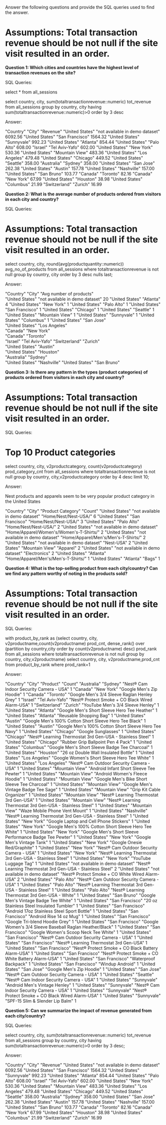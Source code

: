 Answer the following questions and provide the SQL queries used to find the answer.

# Assumptions: Total transaction revenue should be not null if the site visit resulted in an order.
    
**Question 1: Which cities and countries have the highest level of transaction revenues on the site?**


SQL Queries:

select * from all_sessions

select country, city, sum(totaltransactionrevenue::numeric) tot_revenue
from all_sessions
group by country, city
having sum(totaltransactionrevenue::numeric)>0
order by 3 desc



Answer:

"Country"		"City"		"Revenue"
"United States"	"not available in demo dataset"	6092.56
"United States"	"San Francisco"	1564.32
"United States"	"Sunnyvale"	992.23
"United States"	"Atlanta"	854.44
"United States"	"Palo Alto"	608.00
"Israel"	"Tel Aviv-Yafo"	602.00
"United States"	"New York"	530.36
"United States"	"Mountain View"	483.36
"United States"	"Los Angeles"	479.48
"United States"	"Chicago"	449.52
"United States"	"Seattle"	358.00
"Australia"	"Sydney"	358.00
"United States"	"San Jose"	262.38
"United States"	"Austin"	157.78
"United States"	"Nashville"	157.00
"United States"	"San Bruno"	103.77
"Canada"	"Toronto"	82.16
"Canada"	"New York"	67.99
"United States"	"Houston"	38.98
"United States"	"Columbus"	21.99
"Switzerland"	"Zurich"	16.99


**Question 2: What is the average number of products ordered from visitors in each city and country?**


SQL Queries:
    
# Assumptions: Total transaction revenue should not be null if the site visit resulted in an order.

select country, city, round(avg(productquantity::numeric)) avg_no_of_products
from all_sessions
where totaltransactionrevenue is not null
group by country, city
order by 3 desc nulls last;

Answer:

"Country"       "City"      "Avg number of products"        
"United States"	"not available in demo dataset"	20
"United States"	"Atlanta"	4
"United States"	"New York"	1
"United States"	"Palo Alto"	1
"United States"	"San Francisco"	1
"United States"	"Chicago"	1
"United States"	"Seattle"	1
"United States"	"Mountain View"	1
"United States"	"Sunnyvale"	1
"United States"	"Columbus"	1
"United States"	"San Jose"	
"United States"	"Los Angeles"	
"Canada"	"New York"	
"Canada"	"Toronto"	
"Israel"	"Tel Aviv-Yafo"	
"Switzerland"	"Zurich"	
"United States"	"Austin"	
"United States"	"Houston"	
"Australia"	"Sydney"	
"United States"	"Nashville"	
"United States"	"San Bruno"	



**Question 3: Is there any pattern in the types (product categories) of products ordered from visitors in each city and country?**

# Assumptions: Total transaction revenue should be not null if the site visit resulted in an order.

SQL Queries:

# Top 10 Product categories
select country, city, v2productcategory,  count(v2productcategory) prod_category_cnt 
from all_sessions
where totaltransactionrevenue is not null
group by country, city,v2productcategory
order by 4 desc
limit 10;

Answer:

Nest products and apparels seem to be very popular product category in the  United States

"Country"       "City"                          "Product Category"                          "Count"
"United States"	"not available in demo dataset"	"Home/Nest/Nest-USA/"	                    6
"United States"	"San Francisco"	                "Home/Nest/Nest-USA/"	                    3
"United States"	"Palo Alto"	                    "Home/Nest/Nest-USA/"	                    2
"United States"	"not available in demo dataset"	"Home/Apparel/Women's/Women's-T-Shirts/"	2
"United States"	"not available in demo dataset"	"Home/Apparel/Men's/Men's-T-Shirts/"	    2
"United States"	"not available in demo dataset"	"Nest-USA"	                                2
"United States"	"Mountain View"	                 "Apparel"	                                2
"United States"	"not available in demo dataset"	"Electronics"	                            2
"United States"	"Atlanta"	                    "Home/Apparel/Men's/Men's-T-Shirts/"	    1
"United States"	"Atlanta"	                    "Bags"	1



**Question 4: What is the top-selling product from each city/country? Can we find any pattern worthy of noting in the products sold?**

# Assumptions: Total transaction revenue should be not null if the site visit resulted in an order.
SQL Queries:

with product_by_rank as 
	(select country, city, v2productname,count(v2productname) prod_cnt,  dense_rank() over (partition by country,city order by count(v2productname) desc) prod_rank
	from all_sessions
	where totaltransactionrevenue is not null
	group by country, city,v2productname)
select country, city, v2productname,prod_cnt
from product_by_rank
where prod_rank=1


Answer:

"Country"   	"City"      					"Product"                   								"Count"
"Australia"		"Sydney"						"Nest® Cam Indoor Security Camera - USA"					1
"Canada"		"New York"						"Google Men's  Zip Hoodie"									1
"Canada"		"Toronto"						"Google Men's 3/4 Sleeve Raglan Henley Grey"				1
"Israel"		"Tel Aviv-Yafo"					"Nest® Protect Smoke + CO Black Wired Alarm-USA"			1
"Switzerland"	"Zurich"						"YouTube Men's 3/4 Sleeve Henley"							1
"United States"	"Atlanta"						"Google Men's Short Sleeve Hero Tee Heather"				1
"United States"	"Atlanta"						"Reusable Shopping Bag"										1
"United States"	"Austin"						"Google Men's 100% Cotton Short Sleeve Hero Tee Black"		1
"United States"	"Austin"						"Google Men's 100% Cotton Short Sleeve Hero Tee Navy"		1
"United States"	"Chicago"						"Google Sunglasses"											1
"United States"	"Chicago"						"Nest® Learning Thermostat 3rd Gen-USA - Stainless Steel"	1
"United States"	"Chicago"						"Rubber Grip Ballpoint Pen 4 Pack"							1
"United States"	"Columbus"						"Google Men's Short Sleeve Badge Tee Charcoal"				1
"United States"	"Houston"						"26 oz Double Wall Insulated Bottle"						1
"United States"	"Los Angeles"					"Google Women's Short Sleeve Hero Tee White"				1
"United States"	"Los Angeles"					"Nest® Cam Outdoor Security Camera - USA"					1
"United States"	"Mountain View"					"Android Infant Short Sleeve Tee Pewter"					1
"United States"	"Mountain View"					"Android Women's Fleece Hoodie"								1
"United States"	"Mountain View"					"Google Men's Bike Short Sleeve Tee Charcoal"				1
"United States"	"Mountain View"					"Google Men's Vintage Badge Tee Sage"						1
"United States"	"Mountain View"					"Grip Kit Cable Organizer"									1
"United States"	"Mountain View"					"Nest® Learning Thermostat 3rd Gen-USA"						1
"United States"	"Mountain View"					"Nest® Learning Thermostat 3rd Gen-USA - Stainless Steel"	1
"United States"	"Mountain View"					"Waze Mobile Phone Vent Mount"								1
"United States"	"Nashville"						"Nest® Learning Thermostat 3rd Gen-USA - Stainless Steel"	1
"United States"	"New York"						"Google Laptop and Cell Phone Stickers"						1
"United States"	"New York"						"Google Men's 100% Cotton Short Sleeve Hero Tee White"		1
"United States"	"New York"						"Google Men's Short Sleeve Performance Badge Tee Pewter"	1
"United States"	"New York"						"Google Men's Vintage Tank"									1
"United States"	"New York"						"Google Onesie Red/Graphite"								1
"United States"	"New York"						"Nest® Cam Outdoor Security Camera - USA"					1
"United States"	"New York"						"Nest® Learning Thermostat 3rd Gen-USA - Stainless Steel"	1
"United States"	"New York"						"YouTube Luggage Tag"										1
"United States"	"not available in demo dataset"	"Nest® Learning Thermostat 3rd Gen-USA - Stainless Steel"	2
"United States"	"not available in demo dataset"	"Nest® Protect Smoke + CO White Wired Alarm-USA"			2
"United States"	"Palo Alto"						"Nest® Cam Outdoor Security Camera - USA"					1
"United States"	"Palo Alto"						"Nest® Learning Thermostat 3rd Gen-USA - Stainless Steel"	1
"United States"	"Palo Alto"						"Nest® Learning Thermostat 3rd Gen-USA - White"				1
"United States"	"San Bruno"						"Google Men's Vintage Badge Tee White"						1
"United States"	"San Francisco"					"20 oz Stainless Steel Insulated Tumbler"					1
"United States"	"San Francisco"					"Android 17oz Stainless Steel Sport Bottle"					1
"United States"	"San Francisco"					"Android Rise 14 oz Mug"									1
"United States"	"San Francisco"					"Google Tri-blend Hoodie Grey"								1
"United States"	"San Francisco"					"Google Women's 3/4 Sleeve Baseball Raglan Heather/Black"	1
"United States"	"San Francisco"					"Google Women's Scoop Neck Tee White"						1
"United States"	"San Francisco"					"Nest® Cam Outdoor Security Camera - USA"					1
"United States"	"San Francisco"					"Nest® Learning Thermostat 3rd Gen-USA"						1
"United States"	"San Francisco"					"Nest® Protect Smoke + CO Black Battery Alarm-USA"			1
"United States"	"San Francisco"					"Nest® Protect Smoke + CO White Battery Alarm-USA"			1
"United States"	"San Francisco"					"Waterproof Backpack"										1
"United States"	"San Francisco"					"Windup Android"											1
"United States"	"San Jose"						"Google Men's  Zip Hoodie"									1
"United States"	"San Jose"						"Nest® Cam Outdoor Security Camera - USA"					1
"United States"	"Seattle"						"Nest® Cam Indoor Security Camera - USA"					1
"United States"	"Sunnyvale"						"Android Men's Vintage Henley"								1
"United States"	"Sunnyvale"						"Nest® Cam Indoor Security Camera - USA"					1
"United States"	"Sunnyvale"						"Nest® Protect Smoke + CO Black Wired Alarm-USA"			1
"United States"	"Sunnyvale"						"SPF-15 Slim & Slender Lip Balm"							1



**Question 5: Can we summarize the impact of revenue generated from each city/country?**

SQL Queries:

select country, city, sum(totaltransactionrevenue::numeric) tot_revenue
from all_sessions
group by country, city
having sum(totaltransactionrevenue::numeric)>0
order by 3 desc;


Answer:

"Country"       "City"       "Revenue"
"United States"	"not available in demo dataset"	6092.56
"United States"	"San Francisco"	1564.32
"United States"	"Sunnyvale"	992.23
"United States"	"Atlanta"	854.44
"United States"	"Palo Alto"	608.00
"Israel"	"Tel Aviv-Yafo"	602.00
"United States"	"New York"	530.36
"United States"	"Mountain View"	483.36
"United States"	"Los Angeles"	479.48
"United States"	"Chicago"	449.52
"United States"	"Seattle"	358.00
"Australia"	"Sydney"	358.00
"United States"	"San Jose"	262.38
"United States"	"Austin"	157.78
"United States"	"Nashville"	157.00
"United States"	"San Bruno"	103.77
"Canada"	"Toronto"	82.16
"Canada"	"New York"	67.99
"United States"	"Houston"	38.98
"United States"	"Columbus"	21.99
"Switzerland"	"Zurich"	16.99





